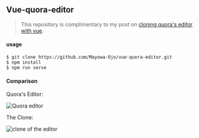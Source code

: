 ## Vue-quora-editor

> This repository is complimentary to my post on [cloning quora's editor with vue]().

#### usage
```shell
$ git clone https://github.com/Mayowa-Ojo/vue-quora-editor.git
$ npm install
$ npm run serve
```

#### Comparison
Quora's Editor:

![Quora editor](https://dev-to-uploads.s3.amazonaws.com/i/l8zt2jstd9m3ocronqr5.gif)

The Clone:

![clone of the editor](https://dev-to-uploads.s3.amazonaws.com/i/s2ms1sk81cuj6lc7es5m.gif)